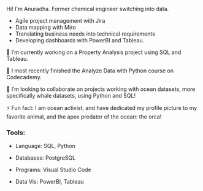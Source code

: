 Hi! I'm Anuradha. Former chemical engineer switching into data.
* Agile project management with Jira
* Data mapping with Miro
* Translating business needs into technical requirements
* Developing dashboards with PowerBI and Tableau.

🔭 I’m currently working on a Property Analysis project using SQL and Tableau.

🌱 I most recently finished the Analyze Data with Python course on Codecademy.

👯 I’m looking to collaborate on projects working with ocean datasets, more specifically whale datasets, using Python and SQL!

⚡ Fun fact: I am ocean activist, and have dedicated my profile picture to my favorite animal, and the apex predator of the ocean: the orca! 

### Tools:
* Language: SQL, Python

* Databases: PostgreSQL

* Programs: Visual Studio Code

* Data Vis: PowerBI, Tableau
